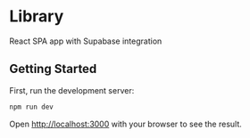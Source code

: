 # Library

React SPA app with Supabase integration 

## Getting Started

First, run the development server:

```bash
npm run dev
```

Open [http://localhost:3000](http://localhost:3000) with your browser to see the result.
